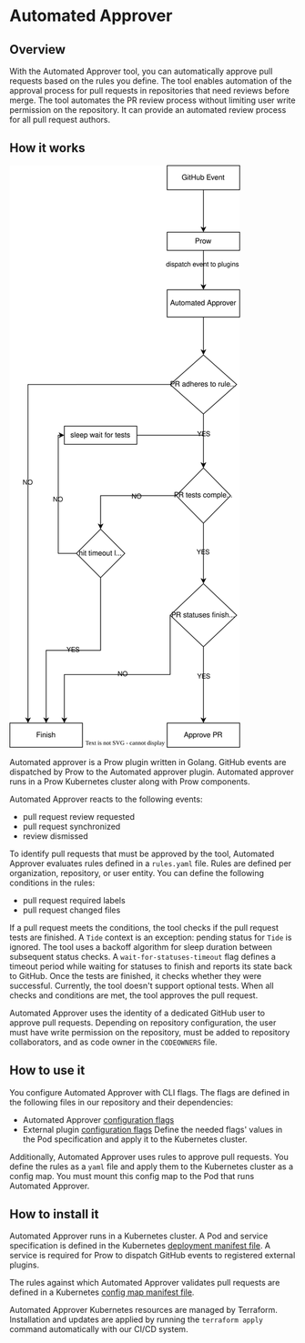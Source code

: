 # Automated Approver

## Overview

With the Automated Approver tool, you can automatically approve pull requests based on the rules you define. The tool enables automation of the approval process for pull requests in repositories that need reviews before merge. The tool automates the PR review process without limiting user write permission on the repository. It can provide an automated review process for all pull request authors.

## How it works

![Automated Approver workflow](./assets/automated-approver.svg)

Automated approver is a Prow plugin written in Golang. GitHub events are dispatched by Prow to the Automated approver plugin. Automated approver runs in a Prow Kubernetes cluster along with Prow components.

Automated Approver reacts to the following events:
 - pull request review requested
 - pull request synchronized
 - review dismissed

To identify pull requests that must be approved by the tool, Automated Approver evaluates rules defined in a `rules.yaml` file. Rules are defined per organization, repository, or user entity. You can define the following conditions in the rules:
 - pull request required labels
 - pull request changed files

If a pull request meets the conditions, the tool checks if the pull request tests are finished. A `Tide` context is an exception: pending status for `Tide` is ignored. The tool uses a backoff algorithm for sleep duration between subsequent status checks. A `wait-for-statuses-timeout` flag defines a timeout period while waiting for statuses to finish and reports its state back to GitHub. Once the tests are finished, it checks whether they were successful. Currently, the tool doesn't support optional tests. When all checks and conditions are met, the tool approves the pull request.

Automated Approver uses the identity of a dedicated GitHub user to approve pull requests. Depending on repository configuration, the user must have write permission on the repository, must be added to repository collaborators, and as code owner in the `CODEOWNERS` file.

## How to use it

You configure Automated Approver with CLI flags. The flags are defined in the following files in our repository and their dependencies:
- Automated Approver [configuration flags](https://github.com/kyma-project/test-infra/blob/5242421660dab5979a763bcd596eba48bafe093d/cmd/external-plugins/automated-approver/main.go#L39) 
- External plugin [configuration flags](https://github.com/kyma-project/test-infra/blob/5242421660dab5979a763bcd596eba48bafe093d/pkg/prow/externalplugin/externalplugin.go#L68) 
Define the needed flags' values in the Pod specification and apply it to the Kubernetes cluster.

Additionally, Automated Approver uses rules to approve pull requests. You define the rules as a `yaml` file and apply them to the Kubernetes cluster as a config map. You must mount this config map to the Pod that runs Automated Approver.


## How to install it

Automated Approver runs in a Kubernetes cluster. A Pod and service specification is defined in the Kubernetes [deployment manifest file](../../../prow/cluster/components/automated-approver_external-plugin.yaml). A service is required for Prow to dispatch GitHub events to registered external plugins.

The rules against which Automated Approver validates pull requests are defined in a Kubernetes [config map manifest file](../../../configs/automated-approver-rules.yaml).

Automated Approver Kubernetes resources are managed by Terraform. Installation and updates are applied by running the `terraform apply` command automatically with our CI/CD system.
